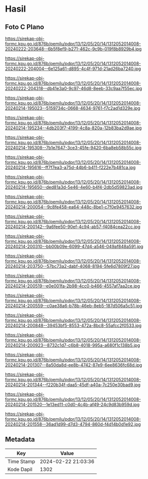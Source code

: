 # Hasil

## Foto C Plano

https://sirekap-obj-formc.kpu.go.id/876b/pemilu/pdpr/13/12/05/20/14/1312052014008-20240222-203648--6b5f8ef9-b271-462c-9c9b-019f8b8929b4.jpg

https://sirekap-obj-formc.kpu.go.id/876b/pemilu/pdpr/13/12/05/20/14/1312052014008-20240222-204004--6e125a61-d895-4c4f-971d-21ad26ba7240.jpg

https://sirekap-obj-formc.kpu.go.id/876b/pemilu/pdpr/13/12/05/20/14/1312052014008-20240222-204318--db41e3a0-9c97-46d8-8eeb-33c9aa7f55ec.jpg

https://sirekap-obj-formc.kpu.go.id/876b/pemilu/pdpr/13/12/05/20/14/1312052014008-20240214-195023--5159734c-0668-4634-9761-f7c2ad1d329e.jpg

https://sirekap-obj-formc.kpu.go.id/876b/pemilu/pdpr/13/12/05/20/14/1312052014008-20240214-195234--4db203f7-4199-4c8a-820a-12b83ba2d9ae.jpg

https://sirekap-obj-formc.kpu.go.id/876b/pemilu/pdpr/13/12/05/20/14/1312052014008-20240214-195308--7b1e7647-3ce3-45fe-9420-6ba8eb58b55c.jpg

https://sirekap-obj-formc.kpu.go.id/876b/pemilu/pdpr/13/12/05/20/14/1312052014008-20240214-195616--ff7f7ea3-a75d-44b6-b411-f222e7b481ca.jpg

https://sirekap-obj-formc.kpu.go.id/876b/pemilu/pdpr/13/12/05/20/14/1312052014008-20240214-195650--ded81a3d-5e46-4e60-b4f4-2db5d59823ad.jpg

https://sirekap-obj-formc.kpu.go.id/876b/pemilu/pdpr/13/12/05/20/14/1312052014008-20240214-200054--9c8fe458-ea64-448c-8be1-c7f0e9457632.jpg

https://sirekap-obj-formc.kpu.go.id/876b/pemilu/pdpr/13/12/05/20/14/1312052014008-20240214-200142--9a6fee50-90ef-4c94-ab57-f4084cea22cc.jpg

https://sirekap-obj-formc.kpu.go.id/876b/pemilu/pdpr/13/12/05/20/14/1312052014008-20240214-200310--bb00b09e-6099-47d4-a546-049af848a591.jpg

https://sirekap-obj-formc.kpu.go.id/876b/pemilu/pdpr/13/12/05/20/14/1312052014008-20240214-203750--57bc73a2-dabf-4068-8194-5fe6d7809f27.jpg

https://sirekap-obj-formc.kpu.go.id/876b/pemilu/pdpr/13/12/05/20/14/1312052014008-20240214-200519--e0e001fa-2b98-4cc0-b466-4557af7aa2ce.jpg

https://sirekap-obj-formc.kpu.go.id/876b/pemilu/pdpr/13/12/05/20/14/1312052014008-20240214-200559--c0ae38a6-b78b-46eb-8eb5-187d506a5c51.jpg

https://sirekap-obj-formc.kpu.go.id/876b/pemilu/pdpr/13/12/05/20/14/1312052014008-20240214-200848--39453bf5-8553-472a-8bc8-55afcc2f0533.jpg

https://sirekap-obj-formc.kpu.go.id/876b/pemilu/pdpr/13/12/05/20/14/1312052014008-20240214-200923--8732c1d7-c6b8-4018-995a-a680f1c138b5.jpg

https://sirekap-obj-formc.kpu.go.id/876b/pemilu/pdpr/13/12/05/20/14/1312052014008-20240214-201307--8a50da8d-ee8b-4742-87e9-6ee8636fc68d.jpg

https://sirekap-obj-formc.kpu.go.id/876b/pemilu/pdpr/13/12/05/20/14/1312052014008-20240214-201344--f220b34f-daa5-45df-a40a-7c250e30bad9.jpg

https://sirekap-obj-formc.kpu.go.id/876b/pemilu/pdpr/13/12/05/20/14/1312052014008-20240214-201520--1e13ed11-c0d0-4c4b-af49-24c9d83b959d.jpg

https://sirekap-obj-formc.kpu.go.id/876b/pemilu/pdpr/13/12/05/20/14/1312052014008-20240214-201558--36ad1d99-d7d3-4794-860d-f4d14b0d1e92.jpg


## Metadata

| Key        | Value               |
| ---------- | ------------------- |
| Time Stamp | 2024-02-22 21:03:36 |
| Kode Dapil | 1302                |



